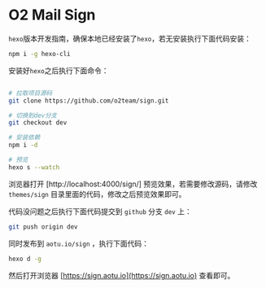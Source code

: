 # O2 Mail Sign

`hexo`版本开发指南，确保本地已经安装了`hexo`，若无安装执行下面代码安装：

```bash
npm i -g hexo-cli
```

安装好`hexo`之后执行下面命令：

```bash

# 拉取项目源码
git clone https://github.com/o2team/sign.git

# 切换到dev分支
git checkout dev

# 安装依赖
npm i -d

# 预览
hexo s --watch
```

浏览器打开 [http://localhost:4000/sign/] 预览效果，若需要修改源码，请修改 `themes/sign` 目录里面的代码，修改之后预览效果即可。

代码没问题之后执行下面代码提交到 `github` 分支 `dev` 上：

```bash
git push origin dev
```

同时发布到 `aotu.io/sign` ，执行下面代码：

```bash
hexo d -g
```

然后打开浏览器 [https://sign.aotu.io](https://sign.aotu.io) 查看即可。
